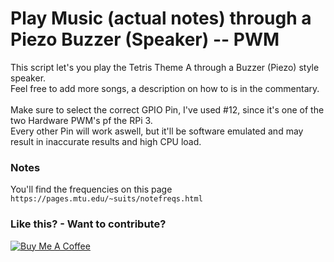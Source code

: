 # Play Music (actual notes) through a Piezo Buzzer (Speaker) -- PWM

This script let's you play the Tetris Theme A through a Buzzer (Piezo) style speaker.<br>
Feel free to add more songs, a description on how to is in the commentary.<br>
<br>
Make sure to select the correct GPIO Pin, I've used #12, since it's one of the two Hardware PWM's pf the RPi 3.<br>
Every other Pin will work aswell, but it'll be software emulated and may result in inaccurate results and high CPU load.<br>

### Notes

You'll find the frequencies on this page `https://pages.mtu.edu/~suits/notefreqs.html`

### Like this? - Want to contribute?

<a href="https://www.buymeacoffee.com/Kz9rRQTjo" target="_blank"><img src="https://www.buymeacoffee.com/assets/img/custom_images/yellow_img.png" alt="Buy Me A Coffee" style="height: auto !important;width: auto !important;" ></a>

